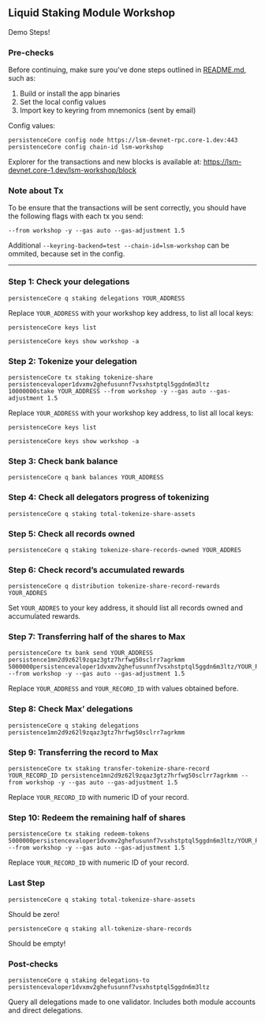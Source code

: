 ## Liquid Staking Module Workshop

Demo Steps!

### Pre-checks

Before continuing, make sure you've done steps outlined in [README.md](/README.md), such as:

1. Build or install the app binaries
2. Set the local config values
3. Import key to keyring from mnemonics (sent by email)

Config values:

```
persistenceCore config node https://lsm-devnet-rpc.core-1.dev:443
persistenceCore config chain-id lsm-workshop
```

Explorer for the transactions and new blocks is available at:
https://lsm-devnet.core-1.dev/lsm-workshop/block

### Note about Tx

To be ensure that the transactions will be sent correctly, you should have the following flags with each tx you send:

```
--from workshop -y --gas auto --gas-adjustment 1.5
```

Additional `--keyring-backend=test --chain-id=lsm-workshop` can be ommited, because set in the config.

<hr />

### Step 1: Check your delegations

```
persistenceCore q staking delegations YOUR_ADDRESS
```

Replace `YOUR_ADDRESS` with your workshop key address, to list all local keys:

```
persistenceCore keys list

persistenceCore keys show workshop -a
```

### Step 2: Tokenize your delegation

```
persistenceCore tx staking tokenize-share persistencevaloper1dvxmv2ghefusunnf7vsxhstptql5ggdn6m3ltz 10000000stake YOUR_ADDRESS --from workshop -y --gas auto --gas-adjustment 1.5
```

Replace `YOUR_ADDRESS` with your workshop key address, to list all local keys:

```
persistenceCore keys list

persistenceCore keys show workshop -a
```

### Step 3: Check bank balance

```
persistenceCore q bank balances YOUR_ADDRESS
```

### Step 4: Check all delegators progress of tokenizing

```
persistenceCore q staking total-tokenize-share-assets
```

### Step 5: Check all records owned

```
persistenceCore q staking tokenize-share-records-owned YOUR_ADDRES
```

### Step 6: Check record’s accumulated rewards

```
persistenceCore q distribution tokenize-share-record-rewards YOUR_ADDRES
```

Set `YOUR_ADDRES` to your key address, it should list all records owned and accumulated rewards.

### Step 7: Transferring half of the shares to Max

```
persistenceCore tx bank send YOUR_ADDRESS persistence1mn2d9z62l9zqaz3gtz7hrfwg50sclrr7agrkmm 5000000persistencevaloper1dvxmv2ghefusunnf7vsxhstptql5ggdn6m3ltz/YOUR_RECORD_ID --from workshop -y --gas auto --gas-adjustment 1.5
```

Replace `YOUR_ADDRESS` and `YOUR_RECORD_ID` with values obtained before.

### Step 8: Check Max’ delegations

```
persistenceCore q staking delegations persistence1mn2d9z62l9zqaz3gtz7hrfwg50sclrr7agrkmm
```

### Step 9: Transferring the record to Max

```
persistenceCore tx staking transfer-tokenize-share-record YOUR_RECORD_ID persistence1mn2d9z62l9zqaz3gtz7hrfwg50sclrr7agrkmm --from workshop -y --gas auto --gas-adjustment 1.5
```

Replace `YOUR_RECORD_ID` with numeric ID of your record.

### Step 10: Redeem the remaining half of shares

```
persistenceCore tx staking redeem-tokens
5000000persistencevaloper1dvxmv2ghefusunnf7vsxhstptql5ggdn6m3ltz/YOUR_RECORD_ID --from workshop -y --gas auto --gas-adjustment 1.5
```

Replace `YOUR_RECORD_ID` with numeric ID of your record.

### Last Step

```
persistenceCore q staking total-tokenize-share-assets
```

Should be zero!

```
persistenceCore q staking all-tokenize-share-records
```

Should be empty!


### Post-checks

```
persistenceCore q staking delegations-to persistencevaloper1dvxmv2ghefusunnf7vsxhstptql5ggdn6m3ltz
```

Query all delegations made to one validator. Includes both module accounts and direct delegations.

